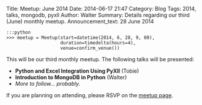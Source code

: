 Title: Meetup: June 2014
Date: 2014-06-17 21:47
Category: Blog
Tags: 2014, talks, mongodb, pyxll
Author: Walter
Summary: Details regarding our third (June) monthly meetup.
Announcement_text: 28 June 2014


    :::python
    >>> meetup = Meetup(start=datetime(2014, 6, 28, 9, 00),
                        duration=timedelta(hours=4),
                        venue=confirm_venue())

This will be our third monthly meetup. The following talks will be presented:

* **Python and Excel Integration Using PyXll** (Tobie)
* **Introduction to MongoDB in Python** (Walter)
* *More to follow... probably.*

If you are planning on attending, please RSVP on the [meetup page](http://www.meetup.com/Gauteng-Python-Users-Group/events/189529862/).
